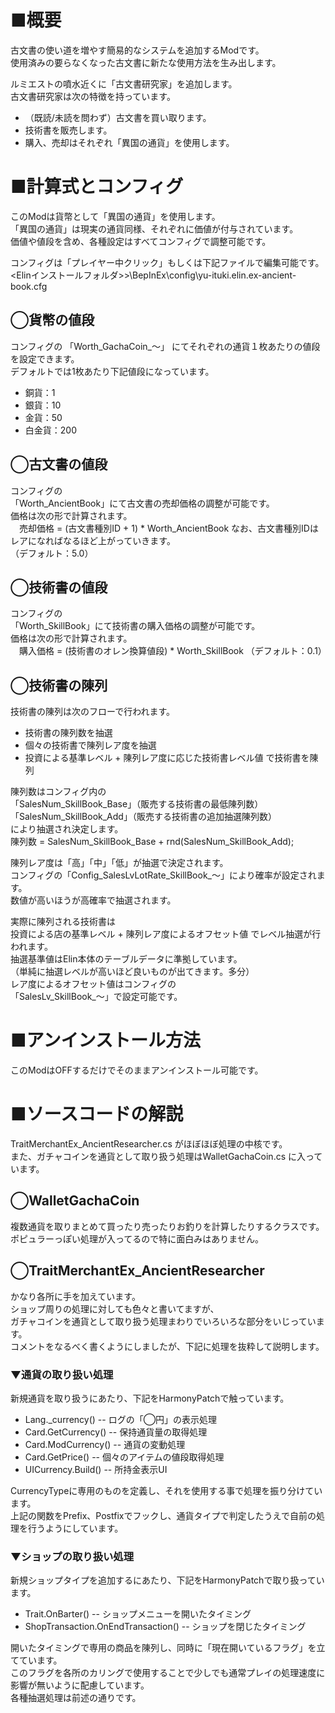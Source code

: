 # ■概要
古文書の使い道を増やす簡易的なシステムを追加するModです。  
使用済みの要らなくなった古文書に新たな使用方法を生み出します。  
  
ルミエストの噴水近くに「古文書研究家」を追加します。  
古文書研究家は次の特徴を持っています。  
* （既読/未読を問わず）古文書を買い取ります。  
* 技術書を販売します。  
* 購入、売却はそれぞれ「異国の通貨」を使用します。  

# ■計算式とコンフィグ  
このModは貨幣として「異国の通貨」を使用します。  
「異国の通貨」は現実の通貨同様、それぞれに価値が付与されています。  
価値や値段を含め、各種設定はすべてコンフィグで調整可能です。  
  
コンフィグは「プレイヤー中クリック」もしくは下記ファイルで編集可能です。  
<Elinインストールフォルダ>>\BepInEx\config\yu-ituki.elin.ex-ancient-book.cfg

## ◯貨幣の値段
コンフィグの
「Worth_GachaCoin_～」 にてそれぞれの通貨１枚あたりの値段を設定できます。  
デフォルトでは1枚あたり下記値段になっています。  
* 銅貨：1
* 銀貨：10
* 金貨：50
* 白金貨：200
  

## ◯古文書の値段
コンフィグの  
「Worth_AncientBook」にて古文書の売却価格の調整が可能です。  
価格は次の形で計算されます。  
　売却価格 = (古文書種別ID + 1) * Worth_AncientBook
なお、古文書種別IDはレアになればなるほど上がっていきます。  
（デフォルト：5.0）

## ◯技術書の値段
コンフィグの  
「Worth_SkillBook」にて技術書の購入価格の調整が可能です。  
価格は次の形で計算されます。  
　購入価格 = (技術書のオレン換算値段) * Worth_SkillBook
（デフォルト：0.1）


## ◯技術書の陳列
技術書の陳列は次のフローで行われます。  
* 技術書の陳列数を抽選  
* 個々の技術書で陳列レア度を抽選   
* 投資による基準レベル + 陳列レア度に応じた技術書レベル値 で技術書を陳列

陳列数はコンフィグ内の  
「SalesNum_SkillBook_Base」（販売する技術書の最低陳列数）  
「SalesNum_SkillBook_Add」（販売する技術書の追加抽選陳列数）  
により抽選され決定します。  
陳列数 = SalesNum_SkillBook_Base + rnd(SalesNum_SkillBook_Add);
  
陳列レア度は「高」「中」「低」が抽選で決定されます。  
コンフィグの「Config_SalesLvLotRate_SkillBook_～」により確率が設定されます。  
数値が高いほうが高確率で抽選されます。  
  
実際に陳列される技術書は  
投資による店の基準レベル + 陳列レア度によるオフセット値 でレベル抽選が行われます。  
抽選基準値はElin本体のテーブルデータに準拠しています。  
（単純に抽選レベルが高いほど良いものが出てきます。多分）  
レア度によるオフセット値はコンフィグの  
「SalesLv_SkillBook_～」で設定可能です。  
  
# ■アンインストール方法
このModはOFFするだけでそのままアンインストール可能です。  

# ■ソースコードの解説
TraitMerchantEx_AncientResearcher.cs がほぼほぼ処理の中核です。  
また、ガチャコインを通貨として取り扱う処理はWalletGachaCoin.cs に入っています。  

## ◯WalletGachaCoin 
複数通貨を取りまとめて買ったり売ったりお釣りを計算したりするクラスです。  
ポピュラーっぽい処理が入ってるので特に面白みはありません。  

## ◯TraitMerchantEx_AncientResearcher
かなり各所に手を加えています。  
ショップ周りの処理に対しても色々と書いてますが、  
ガチャコインを通貨として取り扱う処理まわりでいろいろな部分をいじっています。  
コメントをなるべく書くようにしましたが、下記に処理を抜粋して説明します。  

### ▼通貨の取り扱い処理
新規通貨を取り扱うにあたり、下記をHarmonyPatchで触っています。  
* Lang._currency() -- ログの「◯円」の表示処理
* Card.GetCurrency() -- 保持通貨量の取得処理
* Card.ModCurrency() -- 通貨の変動処理
* Card.GetPrice() -- 個々のアイテムの値段取得処理
* UICurrency.Build() -- 所持金表示UI  
 
CurrencyTypeに専用のものを定義し、それを使用する事で処理を振り分けています。  
上記の関数をPrefix、Postfixでフックし、通貨タイプで判定したうえで自前の処理を行うようにしています。  

### ▼ショップの取り扱い処理
新規ショップタイプを追加するにあたり、下記をHarmonyPatchで取り扱っています。  
* Trait.OnBarter() -- ショップメニューを開いたタイミング  
* ShopTransaction.OnEndTransaction() -- ショップを閉じたタイミング  

開いたタイミングで専用の商品を陳列し、同時に「現在開いているフラグ」を立てています。  
このフラグを各所のカリングで使用することで少しでも通常プレイの処理速度に影響が無いように配慮しています。  
各種抽選処理は前述の通りです。  
